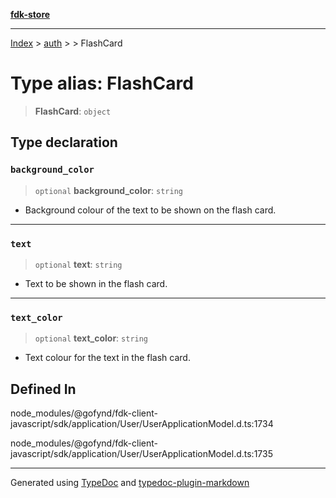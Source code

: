 [**fdk-store**](../../../README.md)
***

[Index](../../../API.md) > [auth](../../README.md) > [<internal>](../README.md) > FlashCard

# Type alias: FlashCard

> **FlashCard**: `object`

## Type declaration

### `background_color`

> `optional` **background\_color**: `string`

- Background colour of the text to be
shown on the flash card.

***

### `text`

> `optional` **text**: `string`

- Text to be shown in the flash card.

***

### `text_color`

> `optional` **text\_color**: `string`

- Text colour for the text in the flash card.

## Defined In

node\_modules/@gofynd/fdk-client-javascript/sdk/application/User/UserApplicationModel.d.ts:1734

node\_modules/@gofynd/fdk-client-javascript/sdk/application/User/UserApplicationModel.d.ts:1735

***
Generated using [TypeDoc](https://typedoc.org/) and [typedoc-plugin-markdown](https://www.npmjs.com/package/typedoc-plugin-markdown)
